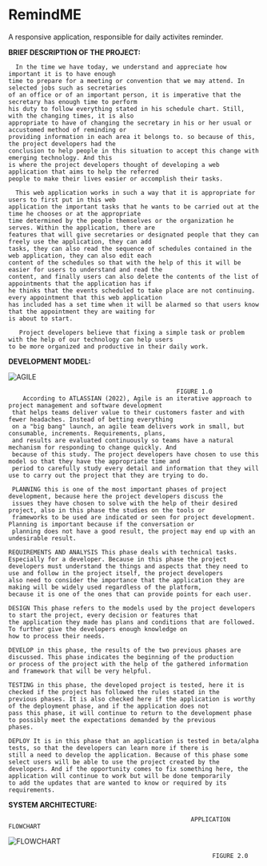 # RemindME
A responsive application, responsible for daily activites reminder.

**BRIEF DESCRIPTION OF THE PROJECT:**

      In the time we have today, we understand and appreciate how important it is to have enough 
    time to prepare for a meeting or convention that we may attend. In selected jobs such as secretaries 
    of an office or of an important person, it is imperative that the secretary has enough time to perform
    his duty to follow everything stated in his schedule chart. Still, with the changing times, it is also
    appropriate to have of changing the secretary in his or her usual or accustomed method of reminding or 
    providing information in each area it belongs to. so because of this, the project developers had the
    conclusion to help people in this situation to accept this change with emerging technology. And this
    is where the project developers thought of developing a web application that aims to help the referred 
    people to make their lives easier or accomplish their tasks.
    
      This web application works in such a way that it is appropriate for users to first put in this web 
    application the important tasks that he wants to be carried out at the time he chooses or at the appropriate
    time determined by the people themselves or the organization he serves. Within the application, there are 
    features that will give secretaries or designated people that they can freely use the application, they can add 
    tasks, they can also read the sequence of schedules contained in the web application, they can also edit each
    content of the schedules so that with the help of this it will be easier for users to understand and read the 
    content, and finally users can also delete the contents of the list of appointments that the application has if 
    he thinks that the events scheduled to take place are not continuing. every appointment that this web application 
    has included has a set time when it will be alarmed so that users know that the appointment they are waiting for
    is about to start.
       
       Project developers believe that fixing a simple task or problem with the help of our technology can help users
    to be more organized and productive in their daily work.
    
**DEVELOPMENT MODEL:**

   ![AGILE](https://user-images.githubusercontent.com/102003365/181897075-12c5c4fd-3fa5-48e6-af05-170bcd0af3de.jpg)

                                                   FIGURE 1.0
        According to ATLASSIAN (2022), Agile is an iterative approach to project management and software development
     that helps teams deliver value to their customers faster and with fewer headaches. Instead of betting everything
     on a "big bang" launch, an agile team delivers work in small, but consumable, increments. Requirements, plans, 
     and results are evaluated continuously so teams have a natural mechanism for responding to change quickly. And 
     because of this study. The project developers have chosen to use this model so that they have the appropriate time and
     period to carefully study every detail and information that they will use to carry out the project that they are trying to do.
    
     PLANNING this is one of the most important phases of project development, because here the project developers discuss the 
     issues they have chosen to solve with the help of their desired project, also in this phase the studies on the tools or 
     frameworks to be used are indicated or seen for project development. Planning is important because if the conversation or 
     planning does not have a good result, the project may end up with an undesirable result.
      
    REQUIREMENTS AND ANALYSIS This phase deals with technical tasks. Especially for a developer. Because in this phase the project 
    developers must understand the things and aspects that they need to use and follow in the project itself, the project developers 
    also need to consider the importance that the application they are making will be widely used regardless of the platform, 
    because it is one of the ones that can provide points for each user.
   
    DESIGN This phase refers to the models used by the project developers to start the project, every decision or features that
    the application they made has plans and conditions that are followed. To further give the developers enough knowledge on
    how to process their needs.

    DEVELOP in this phase, the results of the two previous phases are discussed. This phase indicates the beginning of the production
    or process of the project with the help of the gathered information and framework that will be very helpful.

    TESTING in this phase, the developed project is tested, here it is checked if the project has followed the rules stated in the 
    previous phases. It is also checked here if the application is worthy of the deployment phase, and if the application does not 
    pass this phase, it will continue to return to the development phase to possibly meet the expectations demanded by the previous 
    phases.

    DEPLOY It is in this phase that an application is tested in beta/alpha tests, so that the developers can learn more if there is 
    still a need to develop the application. Because of this phase some select users will be able to use the project created by the
    developers. And if the opportunity comes to fix something here, the application will continue to work but will be done temporarily
    to add the updates that are wanted to know or required by its requirements.
    
**SYSTEM ARCHITECTURE:**

                                                       APPLICATION FLOWCHART
      
  ![FLOWCHART](https://user-images.githubusercontent.com/102003365/181903091-2c0e2d47-3f23-428a-a125-2a8b92856db6.png)
                                                              
                                                             FIGURE 2.0

